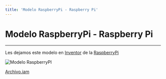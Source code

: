 ```yaml
---
title: 'Modelo RaspberryPi - Raspberry Pi'
---
```


# Modelo RaspberryPi - Raspberry Pi

---

Les dejamos este modelo en [Inventor][1] de la [RaspberryPi][2]

![Modelo RaspberryPI][img]

[Archivo.iam][file]

[1]: http://www.autodesk.com/products/autodesk-inventor-family/overview
[2]: http://www.raspberrypi.org/
[img]: /images/blog/modelos/modeloRaspiFinal.png "imagen modelo raspberry"
[file]: /modelos/modeloRaspi.iam "modelo raspi"